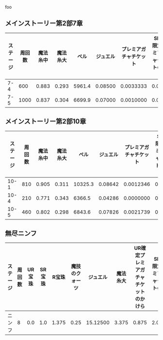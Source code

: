 foo

  ## メインストーリー第2部7章

  |ステージ|周回数|魔法糸中|魔法糸大|ベル|ジュエル|プレミアガチャチケット|SR以上限定プレミアガチャチケットのかけら|1984陽彩|2061陽彩|クッキングエプロン陽彩|ホリデーカジュアル陽彩|ラウンジウェア陽彩|猛撃の破宝珠|勇猛の破宝珠 |
  | --| --| --| --| --| --| --| --| --| --| --| --| --| --| -- |
  | 7-4| 600| 0.883| 0.293| 5961.4| 0.08500| 0.0033333| 0.03000| 0.0000000| 0.0000000| 0.0166667| 0.0166667| 0.0366667| 0.385| 0.400 |
  | 7-5| 1000| 0.837| 0.304| 6699.9| 0.07000| 0.0010000| 0.02300| 0.0020000| 0.0020000| 0.0190000| 0.0150000| 0.0560000| 0.406| 0.347 |
  


  ## メインストーリー第2部10章

  |ステージ|周回数|魔法糸中|魔法糸大|ベル|ジュエル|プレミアガチャチケット|SR以上限定プレミアガチャチケットのかけら|1984エリザ|2061エリザ|クッキングエプロンエリザ|ホリデーカジュアルエリザ|ラウンジウェアエリザ|俊敏の破宝珠|精密の破宝珠 |
  | --| --| --| --| --| --| --| --| --| --| --| --| --| --| -- |
  | 10-1| 810| 0.905| 0.311| 10325.3| 0.08642| 0.0012346| 0.02099| 0.0000000| 0.0024691| 0.0074074| 0.0111111| 0.0320988| 0.341| 0.321 |
  | 10-4| 210| 0.771| 0.343| 6366.5| 0.04286| 0.0000000| 0.00952| 0.0000000| 0.0000000| 0.0285714| 0.0142857| 0.0476190| 0.510| 0.462 |
  | 10-5| 460| 0.802| 0.298| 6843.6| 0.07826| 0.0021739| 0.01304| 0.0000000| 0.0086957| 0.0130435| 0.0130435| 0.0608696| 0.387| 0.376 |
  


  ## 無尽ニンフ

  |ステージ|周回数|UR宝珠|SR宝珠|R宝珠|魔技のクォーツ|ジュエル|魔法糸大|UR確定プレミアガチャチケットのかけら|SR以上限定プレミアガチャチケットのかけら|プレミアガチャチケット|属性技の素材（下級）|属性技の素材（中級）|属性技の素材（上級） |
  | --| --| --| --| --| --| --| --| --| --| --| --| --| -- |
  | ニンフ| 8| 0.0| 1.0| 1.375| 0.25| 15.12500| 3.375| 0.875| 2.00000| 0.2500000| 26.75| 24.5| 9.75 |
  

